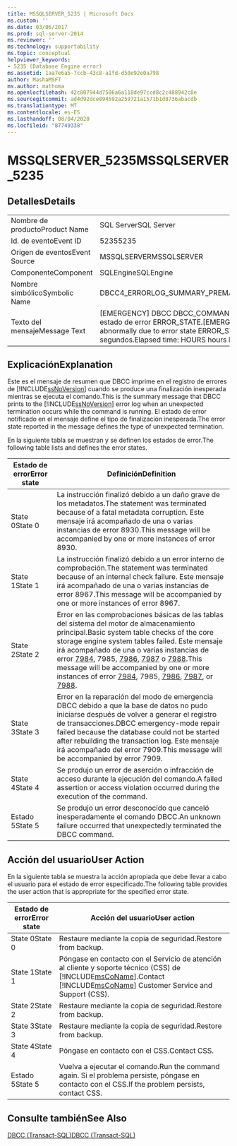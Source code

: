 ```yaml
---
title: MSSQLSERVER_5235 | Microsoft Docs
ms.custom: ''
ms.date: 03/06/2017
ms.prod: sql-server-2014
ms.reviewer: ''
ms.technology: supportability
ms.topic: conceptual
helpviewer_keywords:
- 5235 (Database Engine error)
ms.assetid: 1aa7e6a5-7ccb-43c8-a1fd-d50e92e0a798
author: MashaMSFT
ms.author: mathoma
ms.openlocfilehash: 42c807944d7506a6a118de97ccd8c2c488942c8e
ms.sourcegitcommit: ad4d92dce894592a259721a1571b1d8736abacdb
ms.translationtype: MT
ms.contentlocale: es-ES
ms.lasthandoff: 08/04/2020
ms.locfileid: "87749338"
---
```

# <a name="mssqlserver_5235"></a><span data-ttu-id="8c966-102">MSSQLSERVER_5235</span><span class="sxs-lookup"><span data-stu-id="8c966-102">MSSQLSERVER_5235</span></span>
    
## <a name="details"></a><span data-ttu-id="8c966-103">Detalles</span><span class="sxs-lookup"><span data-stu-id="8c966-103">Details</span></span>  
  
|||  
|-|-|  
|<span data-ttu-id="8c966-104">Nombre de producto</span><span class="sxs-lookup"><span data-stu-id="8c966-104">Product Name</span></span>|<span data-ttu-id="8c966-105">SQL Server</span><span class="sxs-lookup"><span data-stu-id="8c966-105">SQL Server</span></span>|  
|<span data-ttu-id="8c966-106">Id. de evento</span><span class="sxs-lookup"><span data-stu-id="8c966-106">Event ID</span></span>|<span data-ttu-id="8c966-107">5235</span><span class="sxs-lookup"><span data-stu-id="8c966-107">5235</span></span>|  
|<span data-ttu-id="8c966-108">Origen de eventos</span><span class="sxs-lookup"><span data-stu-id="8c966-108">Event Source</span></span>|<span data-ttu-id="8c966-109">MSSQLSERVER</span><span class="sxs-lookup"><span data-stu-id="8c966-109">MSSQLSERVER</span></span>|  
|<span data-ttu-id="8c966-110">Componente</span><span class="sxs-lookup"><span data-stu-id="8c966-110">Component</span></span>|<span data-ttu-id="8c966-111">SQLEngine</span><span class="sxs-lookup"><span data-stu-id="8c966-111">SQLEngine</span></span>|  
|<span data-ttu-id="8c966-112">Nombre simbólico</span><span class="sxs-lookup"><span data-stu-id="8c966-112">Symbolic Name</span></span>|<span data-ttu-id="8c966-113">DBCC4_ERRORLOG_SUMMARY_PREMATURE_TERMINATION</span><span class="sxs-lookup"><span data-stu-id="8c966-113">DBCC4_ERRORLOG_SUMMARY_PREMATURE_TERMINATION</span></span>|  
|<span data-ttu-id="8c966-114">Texto del mensaje</span><span class="sxs-lookup"><span data-stu-id="8c966-114">Message Text</span></span>|<span data-ttu-id="8c966-115">[EMERGENCY] DBCC DBCC_COMMAND_DETAILS ejecutado por USER_NAME finalizó de forma anómala debido a un estado de error ERROR_STATE.</span><span class="sxs-lookup"><span data-stu-id="8c966-115">[EMERGENCY] DBCC DBCC_COMMAND_DETAILS executed by USER_NAME terminated abnormally due to error state ERROR_STATE.</span></span> <span data-ttu-id="8c966-116">Tiempo transcurrido: HOURS horas MINUTES minutos SECONDS segundos.</span><span class="sxs-lookup"><span data-stu-id="8c966-116">Elapsed time: HOURS hours MINUTES minutes SECONDS seconds.</span></span>|  
  
## <a name="explanation"></a><span data-ttu-id="8c966-117">Explicación</span><span class="sxs-lookup"><span data-stu-id="8c966-117">Explanation</span></span>  
 <span data-ttu-id="8c966-118">Este es el mensaje de resumen que DBCC imprime en el registro de errores de [!INCLUDE[ssNoVersion](../../includes/ssnoversion-md.md)] cuando se produce una finalización inesperada mientras se ejecuta el comando.</span><span class="sxs-lookup"><span data-stu-id="8c966-118">This is the summary message that DBCC prints to the [!INCLUDE[ssNoVersion](../../includes/ssnoversion-md.md)] error log when an unexpected termination occurs while the command is running.</span></span> <span data-ttu-id="8c966-119">El estado de error notificado en el mensaje define el tipo de finalización inesperada.</span><span class="sxs-lookup"><span data-stu-id="8c966-119">The error state reported in the message defines the type of unexpected termination.</span></span>  
  
 <span data-ttu-id="8c966-120">En la siguiente tabla se muestran y se definen los estados de error.</span><span class="sxs-lookup"><span data-stu-id="8c966-120">The following table lists and defines the error states.</span></span>  
  
|<span data-ttu-id="8c966-121">Estado de error</span><span class="sxs-lookup"><span data-stu-id="8c966-121">Error state</span></span>|<span data-ttu-id="8c966-122">Definición</span><span class="sxs-lookup"><span data-stu-id="8c966-122">Definition</span></span>|  
|-----------------|----------------|  
|<span data-ttu-id="8c966-123">State 0</span><span class="sxs-lookup"><span data-stu-id="8c966-123">State 0</span></span>|<span data-ttu-id="8c966-124">La instrucción finalizó debido a un daño grave de los metadatos.</span><span class="sxs-lookup"><span data-stu-id="8c966-124">The statement was terminated because of a fatal metadata corruption.</span></span> <span data-ttu-id="8c966-125">Este mensaje irá acompañado de una o varias instancias de error 8930.</span><span class="sxs-lookup"><span data-stu-id="8c966-125">This message will be accompanied by one or more instances of error 8930.</span></span>|  
|<span data-ttu-id="8c966-126">State 1</span><span class="sxs-lookup"><span data-stu-id="8c966-126">State 1</span></span>|<span data-ttu-id="8c966-127">La instrucción finalizó debido a un error interno de comprobación.</span><span class="sxs-lookup"><span data-stu-id="8c966-127">The statement was terminated because of an internal check failure.</span></span> <span data-ttu-id="8c966-128">Este mensaje irá acompañado de una o varias instancias de error 8967.</span><span class="sxs-lookup"><span data-stu-id="8c966-128">This message will be accompanied by one or more instances of error 8967.</span></span>|  
|<span data-ttu-id="8c966-129">State 2</span><span class="sxs-lookup"><span data-stu-id="8c966-129">State 2</span></span>|<span data-ttu-id="8c966-130">Error en las comprobaciones básicas de las tablas del sistema del motor de almacenamiento principal.</span><span class="sxs-lookup"><span data-stu-id="8c966-130">Basic system table checks of the core storage engine system tables failed.</span></span> <span data-ttu-id="8c966-131">Este mensaje irá acompañado de una o varias instancias de error [7984](mssqlserver-7984-database-engine-error.md), 7985, [7986](mssqlserver-7986-database-engine-error.md), [7987](mssqlserver-7987-database-engine-error.md) o [7988](mssqlserver-7988-database-engine-error.md).</span><span class="sxs-lookup"><span data-stu-id="8c966-131">This message will be accompanied by one or more instances of error [7984](mssqlserver-7984-database-engine-error.md), 7985, [7986](mssqlserver-7986-database-engine-error.md), [7987](mssqlserver-7987-database-engine-error.md), or [7988](mssqlserver-7988-database-engine-error.md).</span></span>|  
|<span data-ttu-id="8c966-132">State 3</span><span class="sxs-lookup"><span data-stu-id="8c966-132">State 3</span></span>|<span data-ttu-id="8c966-133">Error en la reparación del modo de emergencia DBCC debido a que la base de datos no pudo iniciarse después de volver a generar el registro de transacciones.</span><span class="sxs-lookup"><span data-stu-id="8c966-133">DBCC emergency-mode repair failed because the database could not be started after rebuilding the transaction log.</span></span> <span data-ttu-id="8c966-134">Este mensaje irá acompañado del error 7909.</span><span class="sxs-lookup"><span data-stu-id="8c966-134">This message will be accompanied by error 7909.</span></span>|  
|<span data-ttu-id="8c966-135">State 4</span><span class="sxs-lookup"><span data-stu-id="8c966-135">State 4</span></span>|<span data-ttu-id="8c966-136">Se produjo un error de aserción o infracción de acceso durante la ejecución del comando.</span><span class="sxs-lookup"><span data-stu-id="8c966-136">A failed assertion or access violation occurred during the execution of the command.</span></span>|  
|<span data-ttu-id="8c966-137">Estado 5</span><span class="sxs-lookup"><span data-stu-id="8c966-137">State 5</span></span>|<span data-ttu-id="8c966-138">Se produjo un error desconocido que canceló inesperadamente el comando DBCC.</span><span class="sxs-lookup"><span data-stu-id="8c966-138">An unknown failure occurred that unexpectedly terminated the DBCC command.</span></span>|  
  
## <a name="user-action"></a><span data-ttu-id="8c966-139">Acción del usuario</span><span class="sxs-lookup"><span data-stu-id="8c966-139">User Action</span></span>  
 <span data-ttu-id="8c966-140">En la siguiente tabla se muestra la acción apropiada que debe llevar a cabo el usuario para el estado de error especificado.</span><span class="sxs-lookup"><span data-stu-id="8c966-140">The following table provides the user action that is appropriate for the specified error state.</span></span>  
  
|<span data-ttu-id="8c966-141">Estado de error</span><span class="sxs-lookup"><span data-stu-id="8c966-141">Error state</span></span>|<span data-ttu-id="8c966-142">Acción del usuario</span><span class="sxs-lookup"><span data-stu-id="8c966-142">User action</span></span>|  
|-----------------|-----------------|  
|<span data-ttu-id="8c966-143">State 0</span><span class="sxs-lookup"><span data-stu-id="8c966-143">State 0</span></span>|<span data-ttu-id="8c966-144">Restaure mediante la copia de seguridad.</span><span class="sxs-lookup"><span data-stu-id="8c966-144">Restore from backup.</span></span>|  
|<span data-ttu-id="8c966-145">State 1</span><span class="sxs-lookup"><span data-stu-id="8c966-145">State 1</span></span>|<span data-ttu-id="8c966-146">Póngase en contacto con el Servicio de atención al cliente y soporte técnico (CSS) de [!INCLUDE[msCoName](../../includes/msconame-md.md)].</span><span class="sxs-lookup"><span data-stu-id="8c966-146">Contact [!INCLUDE[msCoName](../../includes/msconame-md.md)] Customer Service and Support (CSS).</span></span>|  
|<span data-ttu-id="8c966-147">State 2</span><span class="sxs-lookup"><span data-stu-id="8c966-147">State 2</span></span>|<span data-ttu-id="8c966-148">Restaure mediante la copia de seguridad.</span><span class="sxs-lookup"><span data-stu-id="8c966-148">Restore from backup.</span></span>|  
|<span data-ttu-id="8c966-149">State 3</span><span class="sxs-lookup"><span data-stu-id="8c966-149">State 3</span></span>|<span data-ttu-id="8c966-150">Restaure mediante la copia de seguridad.</span><span class="sxs-lookup"><span data-stu-id="8c966-150">Restore from backup.</span></span>|  
|<span data-ttu-id="8c966-151">State 4</span><span class="sxs-lookup"><span data-stu-id="8c966-151">State 4</span></span>|<span data-ttu-id="8c966-152">Póngase en contacto con el CSS.</span><span class="sxs-lookup"><span data-stu-id="8c966-152">Contact CSS.</span></span>|  
|<span data-ttu-id="8c966-153">Estado 5</span><span class="sxs-lookup"><span data-stu-id="8c966-153">State 5</span></span>|<span data-ttu-id="8c966-154">Vuelva a ejecutar el comando.</span><span class="sxs-lookup"><span data-stu-id="8c966-154">Run the command again.</span></span> <span data-ttu-id="8c966-155">Si el problema persiste, póngase en contacto con el CSS.</span><span class="sxs-lookup"><span data-stu-id="8c966-155">If the problem persists, contact CSS.</span></span>|  
  
## <a name="see-also"></a><span data-ttu-id="8c966-156">Consulte también</span><span class="sxs-lookup"><span data-stu-id="8c966-156">See Also</span></span>  
 [<span data-ttu-id="8c966-157">DBCC &#40;Transact-SQL&#41;</span><span class="sxs-lookup"><span data-stu-id="8c966-157">DBCC &#40;Transact-SQL&#41;</span></span>](/sql/t-sql/database-console-commands/dbcc-transact-sql)  
  
  
